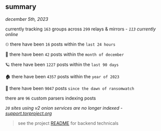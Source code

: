 
## summary
_december 5th, 2023_

currently tracking `163` groups across `299` relays & mirrors - _`113` currently online_

⏲ there have been `16` posts within the `last 24 hours`

🦈 there have been `42` posts within the `month of december`

🪐 there have been `1227` posts within the `last 90 days`

🏚 there have been `4357` posts within the `year of 2023`

🦕 there have been `9047` posts `since the dawn of ransomwatch`

there are `96` custom parsers indexing posts

_`20` sites using v2 onion services are no longer indexed - [support.torproject.org](https://support.torproject.org/onionservices/v2-deprecation/)_

> see the project [README](https://github.com/joshhighet/ransomwatch#ransomwatch--) for backend technicals
